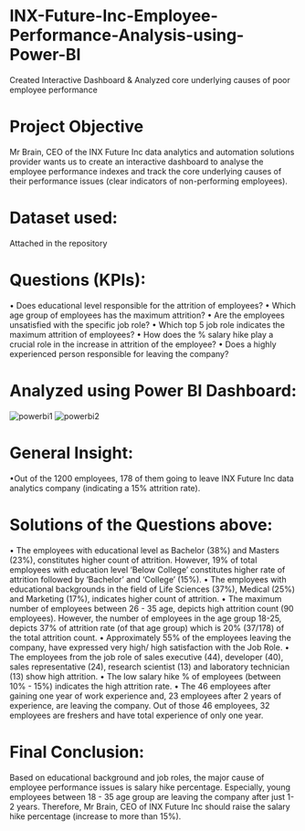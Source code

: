 # INX-Future-Inc-Employee-Performance-Analysis-using-Power-BI

Created Interactive Dashboard & Analyzed core underlying causes of poor employee performance

# Project Objective
Mr Brain, CEO of the INX Future Inc data analytics and automation solutions provider wants us to create an interactive dashboard to analyse the employee performance indexes and track the core underlying causes of their performance issues (clear indicators of non-performing employees).

# Dataset used:
Attached in the repository

# Questions (KPIs):
• Does educational level responsible for the attrition of employees?
• Which age group of employees has the maximum attrition?
• Are the employees unsatisfied with the specific job role?
• Which top 5 job role indicates the maximum attrition of employees?
• How does the % salary hike play a crucial role in the increase in attrition of the employee?
• Does a highly experienced person responsible for leaving the company?

# Analyzed using Power BI Dashboard:
![powerbi1](https://github.com/GeetanjaliWadhwa/PowerBI/assets/86543214/5700f642-c7b9-469e-abca-1d43475850ea)
![powerbi2](https://github.com/GeetanjaliWadhwa/PowerBI/assets/86543214/d121637a-9cf2-4261-a302-25cf76983fc1)

# General Insight:
•Out of the 1200 employees, 178 of them going to leave INX Future Inc data analytics company (indicating a 15% attrition rate).

# Solutions of the Questions above:
• The employees with educational level as Bachelor (38%) and Masters (23%), constitutes higher count of attrition. However, 19% of total employees with education level ‘Below College’ constitutes higher rate of attrition followed by ‘Bachelor’ and ‘College’ (15%).
• The employees with educational backgrounds in the field of Life Sciences (37%), Medical (25%) and Marketing (17%), indicates higher count of attrition.
• The maximum number of employees between 26 - 35 age, depicts high attrition count (90 employees). However, the number of employees in the age group 18-25, depicts 37% of attrition rate (of that age group) which is 20% (37/178) of the total attrition count.
• Approximately 55% of the employees leaving the company, have expressed very high/ high satisfaction with the Job Role.
• The employees from the job role of sales executive (44), developer (40), sales representative (24), research scientist (13) and laboratory technician (13) show high attrition.
• The low salary hike % of employees (between 10% - 15%) indicates the high attrition rate.
• The 46 employees after gaining one year of work experience and, 23 employees after 2 years of experience, are leaving the company. Out of those 46 employees, 32 employees are freshers and have total experience of only one year.

# Final Conclusion:
Based on educational background and job roles, the major cause of employee performance issues is salary hike percentage. Especially, young employees between 18 - 35 age group are leaving the company after just 1-2 years. Therefore, Mr Brain, CEO of INX Future Inc should raise the salary hike percentage (increase to more than 15%).
